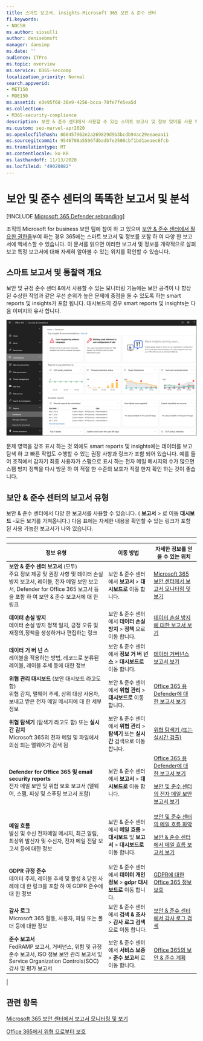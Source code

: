 ```yaml
---
title: 스마트 보고서, insights-Microsoft 365 보안 & 준수 센터
f1.keywords:
- NOCSH
ms.author: siosulli
author: denisebmsft
manager: dansimp
ms.date: ''
audience: ITPro
ms.topic: overview
ms.service: O365-seccomp
localization_priority: Normal
search.appverid:
- MET150
- MOE150
ms.assetid: e3e95f68-36e9-4256-bcca-78fe7fe5ea5d
ms.collection:
- M365-security-compliance
description: 보안 & 준수 센터에서 사용할 수 있는 스마트 보고서 및 정보 및이를 사용 하 여 데이터를 보고 탐색 하 고 바로 작업을 수행 하는 방법에 대해 알아봅니다.
ms.custom: seo-marvel-apr2020
ms.openlocfilehash: 860457962e2a269829d9b3bcdb94ac29eeaeaa11
ms.sourcegitcommit: 9546708a5506fdbadbfe2500cbf1bd1aeaec6fcb
ms.translationtype: MT
ms.contentlocale: ko-KR
ms.lasthandoff: 11/13/2020
ms.locfileid: "49020882"
---
```

# <a name="smart-reports-and-insights-in-the-security--compliance-center"></a>보안 및 준수 센터의 똑똑한 보고서 및 분석

[!INCLUDE [Microsoft 365 Defender rebranding](../includes/microsoft-defender-for-office.md)]


조직의 Microsoft for business 보안 팀에 참여 하 고 있으며 [보안 & 준수 센터에서 필요한 권한을](permissions-in-the-security-and-compliance-center.md)부여 하는 경우 365에는 스마트 보고서 및 정보를 포함 하 여 다양 한 보고서에 액세스할 수 있습니다. 이 문서를 읽으면 이러한 보고서 및 정보를 개략적으로 살펴보고 특정 보고서에 대해 자세히 알아볼 수 있는 위치를 확인할 수 있습니다.

## <a name="smart-reports-and-insights-overview"></a>스마트 보고서 및 통찰력 개요

보안 및 규정 준수 센터 &에서 사용할 수 있는 모니터링 기능에는 보안 공격이 나 향상 된 수상한 작업과 같은 우선 순위가 높은 문제에 중점을 둘 수 있도록 하는 smart reports 및 insights가 포함 됩니다. 대시보드의 경우 smart reports 및 insights는 다음 이미지와 유사 합니다.
  
![보안 & 준수 센터의 보고서 대시보드](../../media/2a668c3d-3fa3-4e37-8149-46989b33ae8c.png)
  
문제 영역을 강조 표시 하는 것 외에도 smart reports 및 insights에는 데이터를 보고 탐색 하 고 빠른 작업도 수행할 수 있는 권장 사항과 링크가 포함 되어 있습니다. 예를 들어 조직에서 갑자기 최종 사용자가 스팸으로 표시 하는 전자 메일 메시지의 수가 많으면 스팸 방지 정책을 다시 방문 하 여 적절 한 수준의 보호가 적절 한지 확인 하는 것이 좋습니다.
  
## <a name="types-of-reports-in-the-security--compliance-center"></a>보안 & 준수 센터의 보고서 유형

보안 & 준수 센터에서 다양 한 보고서를 사용할 수 있습니다. ( **보고서** \> 로 이동 **대시보드** -모든 보기를 가져옵니다.) 다음 표에는 자세한 내용을 확인할 수 있는 링크가 포함 된 사용 가능한 보고서가 나와 있습니다.

****

|정보 유형|이동 방법|자세한 정보를 얻을 수 있는 위치|
|---|---|---|
|**보안 & 준수 센터 보고서** (모두)  <br/> 주요 정보 제공 및 권장 사항 및 데이터 손실 방지 보고서, 레이블, 전자 메일 보안 보고서, Defender for Office 365 보고서 등을 포함 하 여 보안 & 준수 보고서에 대 한 링크|보안 & 준수 센터에서 **보고서** \> **대시보드로** 이동 합니다.|[Microsoft 365 보안 센터에서 보고서 모니터링 및 보기](../mtp/monitoring-and-reporting.md)|
|**데이터 손실 방지** <br/> 데이터 손실 방지 정책 일치, 긍정 오류 및 재정의,정책을 생성하거나 편집하는 링크|보안 & 준수 센터에서 **데이터 손실 방지** \> **정책** 으로 이동 합니다.|[데이터 손실 방지에 대한 보고서 보기](../../compliance/view-the-dlp-reports.md)|
|**데이터 거 버 넌 스** <br/> 레이블을 적용하는 방법, 레코드로 분류된 레이블, 레이블 추세 등에 대한 정보|보안 & 준수 센터에서 **정보 거 버 넌 스** \> **대시보드로** 이동 합니다.|[데이터 거버넌스 보고서 보기](../../compliance/view-the-data-governance-reports.md)|
|**위협 관리 대시보드** (보안 대시보드 라고도 함)  <br/> 위협 감지, 맬웨어 추세, 상위 대상 사용자, 보내고 받은 전자 메일 메시지에 대 한 세부 정보|보안 & 준수 센터에서 **위협 관리** \> **대시보드로** 이동 합니다.|[Office 365 용 Defender에 대 한 보고서 보기](view-reports-for-atp.md)|
|**위협 탐색기** (탐색기 라고도 함) 또는 **실시간 감지** <br/> Microsoft 365의 전자 메일 및 파일에서 의심 되는 맬웨어가 검색 됨|보안 & 준수 센터에서 **위협 관리** \> **탐색기** 또는 **실시간** 검색으로 이동 합니다.<br/> |[위협 탐색기 (또는 실시간 검출)](threat-explorer.md)|
|**Defender for Office 365 및 email security reports** <br/> 전자 메일 보안 및 위협 보호 보고서 (맬웨어, 스팸, 피싱 및 스푸핑 보고서 포함)|보안 & 준수 센터에서 **보고서** \> **대시보드로** 이동 합니다.|[Office 365 용 Defender에 대 한 보고서 보기](view-reports-for-atp.md) <p> [보안 및 준수 센터의 전자 메일 보안 보고서 보기](view-email-security-reports.md)|
|**메일 흐름** <br/> 발신 및 수신 전자메일 메시지, 최근 알림, 최상위 발신자 및 수신자, 전자 메일 전달 보고서 등에 대한 정보|보안 & 준수 센터에서 **메일 흐름** \> **대시보드** 및 **보고서** \> **대시보드로** 이동 합니다.|[보안 및 준수 센터의 메일 흐름 파악](mail-flow-insights-v2.md) <p> [보안 & 준수 센터에서 메일 흐름 보고서 보기](view-mail-flow-reports.md)|
|**GDPR 규정 준수** <br/> 데이터 주제, 레이블 추세 및 활성 & 닫힌 사례에 대 한 링크를 포함 하 여 GDPR 준수에 대 한 정보|보안 & 준수 센터에서 **데이터 개인 정보** \> **gdpr 대시보드로** 이동 합니다.|[GDPR에 대한 Office 365 정보 보호](https://docs.microsoft.com/microsoft-365/compliance/office-365-information-protection-for-gdpr)|
|**감사 로그** <br/> Microsoft 365 활동, 사용자, 파일 또는 폴더 등에 대한 정보|보안 & 준수 센터에서 **검색 & 조사** \> **감사 로그 검색** 으로 이동 합니다.|[보안 & 준수 센터에서 감사 로그 검색](../../compliance/search-the-audit-log-in-security-and-compliance.md)|
|**준수 보고서** <br/> FedRAMP 보고서, 거버넌스, 위험 및 규정 준수 보고서, ISO 정보 보안 관리 보고서 및 Service Organization Controls(SOC) 감사 및 평가 보고서|보안 & 준수 센터에서 **서비스 보증** \> **준수 보고서** 로 이동 합니다.|[Office 365의 보안 & 준수 계획](../../compliance/plan-for-security-and-compliance.md)|
|

## <a name="related-topics"></a>관련 항목

[Microsoft 365 보안 센터에서 보고서 모니터링 및 보기](../mtp/monitoring-and-reporting.md)
  
[Office 365에서 위협 으로부터 보호](protect-against-threats.md)
